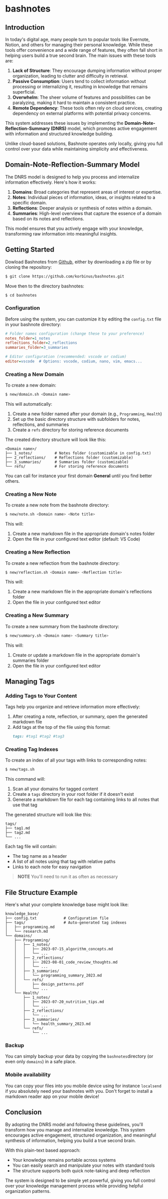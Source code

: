 # bashnotes

## Introduction

In today's digital age, many people turn to popular tools like Evernote, Notion, and others for managing their personal knowledge. While these tools offer convenience and a wide range of features, they often fall short in helping users build a true second brain. The main issues with these tools are:

1. **Lack of Structure**: They encourage dumping information without proper organization, leading to clutter and difficulty in retrieval.
2. **Passive Consumption**: Users tend to collect information without processing or internalizing it, resulting in knowledge that remains superficial.
3. **Overwhelm**: The sheer volume of features and possibilities can be paralyzing, making it hard to maintain a consistent practice.
4. **Remote Dependency**: These tools often rely on cloud services, creating dependency on external platforms with potential privacy concerns.

This system addresses these issues by implementing the **Domain-Note-Reflection-Summary (DNRS)** model, which promotes active engagement with information and structured knowledge building. 

Unlike cloud-based solutions, Bashnote operates only locally, giving you full control over your data while maintaining simplicity and effectiveness.

## Domain-Note-Reflection-Summary Model

The DNRS model is designed to help you process and internalize information effectively. Here's how it works:

1. **Domains**: Broad categories that represent areas of interest or expertise.
2. **Notes**: Individual pieces of information, ideas, or insights related to a specific domain.
3. **Reflections**: Deeper analysis or synthesis of notes within a domain.
4. **Summaries**: High-level overviews that capture the essence of a domain based on its notes and reflections.

This model ensures that you actively engage with your knowledge, transforming raw information into meaningful insights.


## Getting Started

Dowload Bashnotes from [Github](https://github.com/korbinus/bashnotes), either by downloading a zip file or by cloning the repository:

```bash
$ git clone https://github.com/korbinus/bashnotes.git
```

Move then to the directory bashnotes:
```bash
$ cd bashnotes
```


### Configuration

Before using the system, you can customize it by editing the `config.txt` file in your bashnote directory:

```ini
# Folder names configuration (change these to your preference)
notes_folder=1_notes
reflections_folder=2_reflections
summaries_folder=3_summaries

# Editor configuration (recommended: vscode or codium)
editor=vscode  # Options: vscode, codium, nano, vim, emacs...
```

### Creating a New Domain

To create a new domain:

```bash
$ new/domain.sh <Domain name>
```

This will automatically:
1. Create a new folder named after your domain (e.g., `Programming`, `Health`)
2. Set up the basic directory structure with subfolders for notes, reflections, and summaries
3. Create a `refs` directory for storing reference documents

The created directory structure will look like this:
```
<Domain name>/
├── 1_notes/          # Notes folder (customizable in config.txt)
├── 2_reflections/    # Reflections folder (customizable)
├── 3_summaries/      # Summaries folder (customizable)
└── refs/             # For storing reference documents
```

You can call for instance your first domain **General** until you find better others.

### Creating a New Note

To create a new note from the bashnote directory:

```bash
$ new/note.sh <Domain name> <Note title>
```

This will:
1. Create a new markdown file in the appropriate domain's notes folder
2. Open the file in your configured text editor (default: VS Code)

### Creating a New Reflection

To create a new reflection from the bashnote directory:

```bash
$ new/reflection.sh <Domain name> <Reflection title>
```

This will:
1. Create a new markdown file in the appropriate domain's reflections folder
2. Open the file in your configured text editor

### Creating a New Summary

To create a new summary from the bashnote directory:

```bash
$ new/summary.sh <Domain name> <Summary title>
```

This will:
1. Create or update a markdown file in the appropriate domain's summaries folder
2. Open the file in your configured text editor

## Managing Tags

### Adding Tags to Your Content

Tags help you organize and retrieve information more effectively:

1. After creating a note, reflection, or summary, open the generated markdown file
2. Add tags at the top of the file using this format:
   ```markdown
   tags: #tag1 #tag2 #tag3
   ```

### Creating Tag Indexes

To create an index of all your tags with links to corresponding notes:

```bash
$ new/tags.sh
```

This command will:
1. Scan all your domains for tagged content
2. Create a `tags` directory in your root folder if it doesn't exist
3. Generate a markdown file for each tag containing links to all notes that use that tag

The generated structure will look like this:
```
tags/
├── tag1.md       
├── tag2.md       
└── ...
```

Each tag file will contain:
- The tag name as a header
- A list of all notes using that tag with relative paths
- Links to each note for easy navigation

> **NOTE** You'll need to run it as often as necessary

## File Structure Example

Here's what your complete knowledge base might look like:

```
knowledge_base/
├── config.txt            # Configuration file
├── tags/                 # Auto-generated tag indexes
│   ├── programming.md
│   └── research.md
└── domains/
    ├── Programming/
    │   ├── 1_notes/
    │   │   ├── 2023-07-15_algorithm_concepts.md
    │   │   └── ...
    │   ├── 2_reflections/
    │   │   ├── 2023-08-01_code_review_thoughts.md
    │   │   └── ...
    │   ├── 3_summaries/
    │   │   └── programming_summary_2023.md
    │   └── refs/
    │       ├── design_patterns.pdf
    │       └── ...
    └── Health/
        ├── 1_notes/
        │   ├── 2023-07-20_nutrition_tips.md
        │   └── ...
        ├── 2_reflections/
        │   └── ...
        ├── 3_summaries/
        │   └── health_summary_2023.md
        └── refs/
            └── ...
```

### Backup
You can simply backup your data by copying the ```bashnotes```directory (or even only ```domains```) in a safe place. 

### Mobile availability

You can copy your files into you mobile device using for instance ```localsend``` if you absolutely need your bashnotes with you. 
Don't forget to install a markdown reader app on your mobile device!

## Conclusion

By adopting the DNRS model and following these guidelines, you'll transform how you manage and internalize knowledge. This system encourages active engagement, structured organization, and meaningful synthesis of information, helping you build a true second brain.

With this plain-text based approach:
- Your knowledge remains portable across systems
- You can easily search and manipulate your notes with standard tools
- The structure supports both quick note-taking and deep reflection

The system is designed to be simple yet powerful, giving you full control over your knowledge management process while providing helpful organization patterns.
